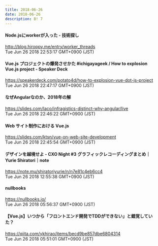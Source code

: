 ```yaml
---
title: 2018-06-26
date: 2018-06-26
description: B! 7
---
```


#### Node.jsにworkerが入った - 技術探し
http://blog.hiroppy.me/entry/worker_threads<br>
Tue Jun 26 2018 22:53:17 GMT+0900 (JST)<br>


#### Vue.js プロジェクトの爆発させかた #ichigayageek / How to explosion Vue.js project - Speaker Deck
https://speakerdeck.com/potato4d/how-to-explosion-vue-dot-js-project<br>
Tue Jun 26 2018 22:47:17 GMT+0900 (JST)<br>


#### なぜAngularなのか、2018年の解
https://slides.com/laco/infragistics-distinct-why-angular/live<br>
Tue Jun 26 2018 22:46:22 GMT+0900 (JST)<br>


#### Web サイト制作における Vue.js
https://slides.com/ktsn/vue-on-web-site-development<br>
Tue Jun 26 2018 22:45:54 GMT+0900 (JST)<br>


#### デザインを越境せよ - CXO Night #3 グラフィックレコーディングまとめ｜Yurie  Shiratori｜note
https://note.mu/shiratoriyurie/n/n7e81c4eb6cc4<br>
Tue Jun 26 2018 12:55:38 GMT+0900 (JST)<br>


#### nullbooks
https://nullbooks.io/<br>
Tue Jun 26 2018 05:56:37 GMT+0900 (JST)<br>


#### 【Vue.js】いつから「フロントエンド開発でTDDができない」と錯覚していた？
https://qiita.com/ykhirao/items/becd9be857dbe6804314<br>
Tue Jun 26 2018 05:51:01 GMT+0900 (JST)<br>


